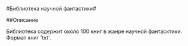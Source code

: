 #Библиотека научной фантастики#

##Описание

Библиотека содержит около 100 книг в жанре научной фантасктики. Формат книг 'txt'.


